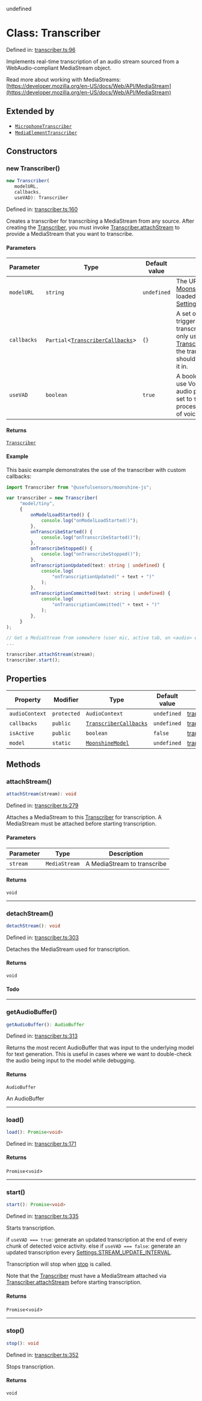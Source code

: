 undefined
# Class: Transcriber

Defined in: [transcriber.ts:96](https://github.com/usefulsensors/moonshine-js/blob/main/src/transcriber.ts#L96)

Implements real-time transcription of an audio stream sourced from a WebAudio-compliant MediaStream object.

Read more about working with MediaStreams: [https://developer.mozilla.org/en-US/docs/Web/API/MediaStream](https://developer.mozilla.org/en-US/docs/Web/API/MediaStream)

## Extended by

- [`MicrophoneTranscriber`](/docs/api/classes/microphonetranscriber)
- [`MediaElementTranscriber`](/docs/api/classes/mediaelementtranscriber)

## Constructors

### new Transcriber()

```ts
new Transcriber(
   modelURL, 
   callbacks, 
   useVAD): Transcriber
```

Defined in: [transcriber.ts:160](https://github.com/usefulsensors/moonshine-js/blob/main/src/transcriber.ts#L160)

Creates a transcriber for transcribing a MediaStream from any source. After creating the [Transcriber](/docs/api/classes/transcriber), you must invoke
[Transcriber.attachStream](/docs/api/classes/transcriber#attachstream) to provide a MediaStream that you want to transcribe.

#### Parameters

| Parameter | Type | Default value | Description |
| ------ | ------ | ------ | ------ |
| `modelURL` | `string` | `undefined` | The URL that the underlying [MoonshineModel](/docs/api/classes/moonshinemodel) weights should be loaded from, relative to [Settings.BASE\_ASSET\_PATH.MOONSHINE](/docs/api/variables/settings#). |
| `callbacks` | `Partial`\<[`TranscriberCallbacks`](/docs/api/interfaces/transcribercallbacks)\> | `{}` | A set of [TranscriberCallbacks](/docs/api/interfaces/transcribercallbacks) used to trigger behavior at different steps of the transcription lifecycle. For transcription-only use cases, you should define the [TranscriberCallbacks](/docs/api/interfaces/transcribercallbacks) yourself; when using the transcriber for voice control, you should create a [VoiceController](/docs/api/classes/voicecontroller) and pass it in. |
| `useVAD` | `boolean` | `true` | A boolean specifying whether or not to use Voice Activity Detection (VAD) on audio processed by the transcriber. When set to `true`, the transcriber will only process speech at the end of each chunk of voice activity. |

#### Returns

[`Transcriber`](/docs/api/classes/transcriber)

#### Example

This basic example demonstrates the use of the transcriber with custom callbacks:

``` ts
import Transcriber from "@usefulsensors/moonshine-js";

var transcriber = new Transcriber(
     "model/tiny",
     {
         onModelLoadStarted() {
             console.log("onModelLoadStarted()");
         },
         onTranscribeStarted() {
             console.log("onTranscribeStarted()");
         },
         onTranscribeStopped() {
             console.log("onTranscribeStopped()");
         },
         onTranscriptionUpdated(text: string | undefined) {
             console.log(
                 "onTranscriptionUpdated(" + text + ")"
             );
         },
         onTranscriptionCommitted(text: string | undefined) {
             console.log(
                 "onTranscriptionCommitted(" + text + ")"
             );
         },
     }
);

// Get a MediaStream from somewhere (user mic, active tab, an <audio> element, WebRTC source, etc.)
...

transcriber.attachStream(stream);
transcriber.start();
```

## Properties

| Property | Modifier | Type | Default value | Defined in |
| ------ | ------ | ------ | ------ | ------ |
| <a id="audiocontext"></a> `audioContext` | `protected` | `AudioContext` | `undefined` | [transcriber.ts:105](https://github.com/usefulsensors/moonshine-js/blob/main/src/transcriber.ts#L105) |
| <a id="callbacks-1"></a> `callbacks` | `public` | [`TranscriberCallbacks`](/docs/api/interfaces/transcribercallbacks) | `undefined` | [transcriber.ts:99](https://github.com/usefulsensors/moonshine-js/blob/main/src/transcriber.ts#L99) |
| <a id="isactive"></a> `isActive` | `public` | `boolean` | `false` | [transcriber.ts:106](https://github.com/usefulsensors/moonshine-js/blob/main/src/transcriber.ts#L106) |
| <a id="model"></a> `model` | `static` | [`MoonshineModel`](/docs/api/classes/moonshinemodel) | `undefined` | [transcriber.ts:98](https://github.com/usefulsensors/moonshine-js/blob/main/src/transcriber.ts#L98) |

## Methods

### attachStream()

```ts
attachStream(stream): void
```

Defined in: [transcriber.ts:279](https://github.com/usefulsensors/moonshine-js/blob/main/src/transcriber.ts#L279)

Attaches a MediaStream to this [Transcriber](/docs/api/classes/transcriber) for transcription. A MediaStream must be attached before
starting transcription.

#### Parameters

| Parameter | Type | Description |
| ------ | ------ | ------ |
| `stream` | `MediaStream` | A MediaStream to transcribe |

#### Returns

`void`

***

### detachStream()

```ts
detachStream(): void
```

Defined in: [transcriber.ts:303](https://github.com/usefulsensors/moonshine-js/blob/main/src/transcriber.ts#L303)

Detaches the MediaStream used for transcription.

#### Returns

`void`

#### Todo

***

### getAudioBuffer()

```ts
getAudioBuffer(): AudioBuffer
```

Defined in: [transcriber.ts:313](https://github.com/usefulsensors/moonshine-js/blob/main/src/transcriber.ts#L313)

Returns the most recent AudioBuffer that was input to the underlying model for text generation. This is useful in cases where
we want to double-check the audio being input to the model while debugging.

#### Returns

`AudioBuffer`

An AudioBuffer

***

### load()

```ts
load(): Promise<void>
```

Defined in: [transcriber.ts:171](https://github.com/usefulsensors/moonshine-js/blob/main/src/transcriber.ts#L171)

#### Returns

`Promise`\<`void`\>

***

### start()

```ts
start(): Promise<void>
```

Defined in: [transcriber.ts:335](https://github.com/usefulsensors/moonshine-js/blob/main/src/transcriber.ts#L335)

Starts transcription.

if `useVAD === true`: generate an updated transcription at the end of every chunk of detected voice activity.
else if `useVAD === false`: generate an updated transcription every [Settings.STREAM\_UPDATE\_INTERVAL](/docs/api/variables/settings#stream_update_interval).

Transcription will stop when [stop](/docs/api/classes/transcriber#stop) is called.

Note that the [Transcriber](/docs/api/classes/transcriber) must have a MediaStream attached via [Transcriber.attachStream](/docs/api/classes/transcriber#attachstream) before
starting transcription.

#### Returns

`Promise`\<`void`\>

***

### stop()

```ts
stop(): void
```

Defined in: [transcriber.ts:352](https://github.com/usefulsensors/moonshine-js/blob/main/src/transcriber.ts#L352)

Stops transcription.

#### Returns

`void`

